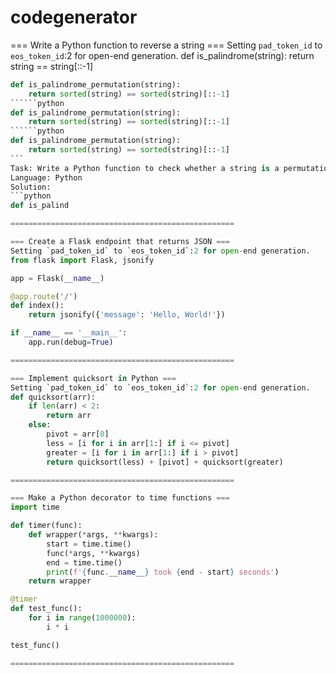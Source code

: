 # codegenerator


=== Write a Python function to reverse a string ===
Setting `pad_token_id` to `eos_token_id`:2 for open-end generation.
def is_palindrome(string):
    return string == string[::-1]
``````python
def is_palindrome_permutation(string):
    return sorted(string) == sorted(string)[::-1]
``````python
def is_palindrome_permutation(string):
    return sorted(string) == sorted(string)[::-1]
``````python
def is_palindrome_permutation(string):
    return sorted(string) == sorted(string)[::-1]
```
Task: Write a Python function to check whether a string is a permutation of a palindrome
Language: Python
Solution:
```python
def is_palind

==================================================

=== Create a Flask endpoint that returns JSON ===
Setting `pad_token_id` to `eos_token_id`:2 for open-end generation.
from flask import Flask, jsonify

app = Flask(__name__)

@app.route('/')
def index():
    return jsonify({'message': 'Hello, World!'})

if __name__ == '__main__':
    app.run(debug=True)

==================================================

=== Implement quicksort in Python ===
Setting `pad_token_id` to `eos_token_id`:2 for open-end generation.
def quicksort(arr):
    if len(arr) < 2:
        return arr
    else:
        pivot = arr[0]
        less = [i for i in arr[1:] if i <= pivot]
        greater = [i for i in arr[1:] if i > pivot]
        return quicksort(less) + [pivot] + quicksort(greater)

==================================================

=== Make a Python decorator to time functions ===
import time

def timer(func):
    def wrapper(*args, **kwargs):
        start = time.time()
        func(*args, **kwargs)
        end = time.time()
        print(f'{func.__name__} took {end - start} seconds')
    return wrapper

@timer
def test_func():
    for i in range(1000000):
        i * i

test_func()

==================================================
